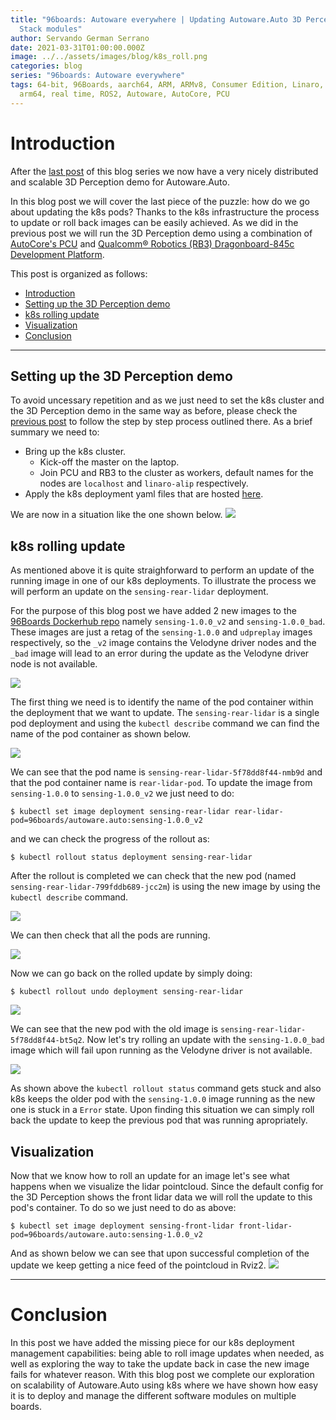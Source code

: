 ```yaml
---
title: "96boards: Autoware everywhere | Updating Autoware.Auto 3D Perception
  Stack modules"
author: Servando German Serrano
date: 2021-03-31T01:00:00.000Z
image: ../../assets/images/blog/k8s_roll.png
categories: blog
series: "96boards: Autoware everywhere"
tags: 64-bit, 96Boards, aarch64, ARM, ARMv8, Consumer Edition, Linaro, Linux,
  arm64, real time, ROS2, Autoware, AutoCore, PCU
---
```


# Introduction

After the [last post](https://www.96boards.org/blog/k8s_autoware_auto_multiboard/) of this blog series we now have a very nicely distributed and scalable 3D Perception demo for Autoware.Auto.

In this blog post we will cover the last piece of the puzzle: how do we go about updating the k8s pods? Thanks to the k8s infrastructure the process to update or roll back images can be easily achieved. As we did in the previous post we will run the 3D Perception demo using a combination of [AutoCore's PCU](https://github.com/autocore-ai/autocore_pcu_doc) and [Qualcomm® Robotics (RB3) Dragonboard-845c Development Platform](https://www.96boards.org/product/rb3-platform/).

This post is organized as follows:
- [Introduction](#introduction)
- [Setting up the 3D Perception demo](#setting-up-the-3d-perception-demo)
- [k8s rolling update](#k8s-rolling-update)
- [Visualization](#visualization)
- [Conclusion](#conclusion)

***

## Setting up the 3D Perception demo

To avoid uncessary repetition and as we just need to set the k8s cluster and the 3D Perception demo in the same way as before, please check the [previous post](https://www.96boards.org/blog/k8s_autoware_auto_multiboard/) to follow the step by step process outlined there. As a brief summary we need to:
- Bring up the k8s cluster.
  - Kick-off the master on the laptop.
  - Join PCU and RB3 to the cluster as workers, default names for the nodes are `localhost` and `linaro-alip` respectively.
- Apply the k8s deployment yaml files that are hosted [here](https://people.linaro.org/~servando.german.serrano/pcu/k8s/autoware.auto-3dperception-demo/multi_board/).

We are now in a situation like the one shown below.
![](/assets/images/blog/k8s_multi_sum.gif)

## k8s rolling update

As mentioned above it is quite straighforward to perform an update of the running image in one of our k8s deployments. To illustrate the process we will perform an update on the `sensing-rear-lidar` deployment.

For the purpose of this blog post we have added 2 new images to the [96Boards Dockerhub repo](https://hub.docker.com/r/96boards/autoware.auto/tags?page=1&ordering=name) namely `sensing-1.0.0_v2` and `sensing-1.0.0_bad`. These images are just a retag of the `sensing-1.0.0` and `udpreplay` images respectively, so the `_v2` image contains the Velodyne driver nodes and the `_bad` image will lead to an error during the update as the Velodyne driver node is not available.

![](/assets/images/blog/k8s_roll_img.png)

The first thing we need is to identify the name of the pod container within the deployment that we want to update. The `sensing-rear-lidar` is a single pod deployment and using the `kubectl describe` command we can find the name of the pod container as shown below.

![](/assets/images/blog/k8s_roll_1.gif)

We can see that the pod name is `sensing-rear-lidar-5f78dd8f44-nmb9d` and that the pod container name is `rear-lidar-pod`. To update the image from `sensing-1.0.0` to `sensing-1.0.0_v2` we just need to do:
```
$ kubectl set image deployment sensing-rear-lidar rear-lidar-pod=96boards/autoware.auto:sensing-1.0.0_v2
```
and we can check the progress of the rollout as:
```
$ kubectl rollout status deployment sensing-rear-lidar
```
After the rollout is completed we can check that the new pod (named `sensing-rear-lidar-799fddb689-jcc2m`) is using the new image by using the `kubectl describe` command.

![](/assets/images/blog/k8s_roll_2.gif)

We can then check that all the pods are running.

![](/assets/images/blog/k8s_roll_3.gif)

Now we can go back on the rolled update by simply doing:

```
$ kubectl rollout undo deployment sensing-rear-lidar
```

![](/assets/images/blog/k8s_roll_4.gif)

We can see that the new pod with the old image is `sensing-rear-lidar-5f78dd8f44-bt5q2`. Now let's try rolling an update with the `sensing-1.0.0_bad` image which will fail upon running as the Velodyne driver is not available.

![](/assets/images/blog/k8s_roll_5.gif)

As shown above the `kubectl rollout status` command gets stuck and also k8s keeps the older pod with the `sensing-1.0.0` image running as the new one is stuck in a `Error` state. Upon finding this situation we can simply roll back the update to keep the previous pod that was running apropriately.

## Visualization

Now that we know how to roll an update for an image let's see what happens when we visualize the lidar pointcloud. Since the default config for the 3D Perception shows the front lidar data we will roll the update to this pod's container. To do so we just need to do as above:

```
$ kubectl set image deployment sensing-front-lidar front-lidar-pod=96boards/autoware.auto:sensing-1.0.0_v2
```

And as shown below we can see that upon successful completion of the update we keep getting a nice feed of the pointcloud in Rviz2.
![](/assets/images/blog/k8s_roll_6.gif)

***

# Conclusion

In this post we have added the missing piece for our k8s deployment management capabilities: being able to roll image updates when needed, as well as exploring the way to take the update back in case the new image fails for whatever reason. With this blog post we complete our exploration on scalability of Autoware.Auto using k8s where we have shown how easy it is to deploy and manage the different software modules on multiple boards.
